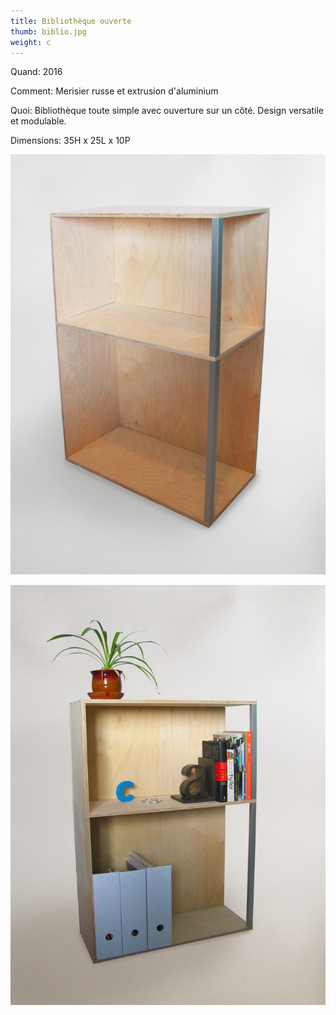 ```yaml
---
title: Bibliothèque ouverte
thumb: biblio.jpg
weight: c
---
```


Quand: 2016

Comment: Merisier russe et extrusion d'aluminium

Quoi: Bibliothèque toute simple avec ouverture sur un côté. Design versatile et modulable. 

Dimensions: 35H x 25L x 10P

![](/img/bibli-01.jpg)

![](/img/bibli-02.jpg)